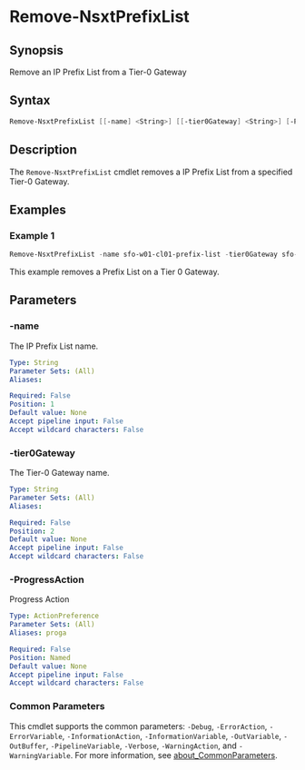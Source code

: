 # Remove-NsxtPrefixList

## Synopsis

Remove an IP Prefix List from a Tier-0 Gateway

## Syntax

```powershell
Remove-NsxtPrefixList [[-name] <String>] [[-tier0Gateway] <String>] [-ProgressAction <ActionPreference>] [<CommonParameters>]
```

## Description

The `Remove-NsxtPrefixList` cmdlet removes a IP Prefix List from a specified Tier-0 Gateway.

## Examples

### Example 1

```powershell
Remove-NsxtPrefixList -name sfo-w01-cl01-prefix-list -tier0Gateway sfo-w01-ec01-t0-gw01
```

This example removes a Prefix List on a Tier 0 Gateway.

## Parameters

### -name

The IP Prefix List name.

```yaml
Type: String
Parameter Sets: (All)
Aliases:

Required: False
Position: 1
Default value: None
Accept pipeline input: False
Accept wildcard characters: False
```

### -tier0Gateway

The Tier-0 Gateway name.

```yaml
Type: String
Parameter Sets: (All)
Aliases:

Required: False
Position: 2
Default value: None
Accept pipeline input: False
Accept wildcard characters: False
```

### -ProgressAction

Progress Action

```yaml
Type: ActionPreference
Parameter Sets: (All)
Aliases: proga

Required: False
Position: Named
Default value: None
Accept pipeline input: False
Accept wildcard characters: False
```

### Common Parameters

This cmdlet supports the common parameters: `-Debug`, `-ErrorAction`, `-ErrorVariable`, `-InformationAction`, `-InformationVariable`, `-OutVariable`, `-OutBuffer`, `-PipelineVariable`, `-Verbose`, `-WarningAction`, and `-WarningVariable`. For more information, see [about_CommonParameters](http://go.microsoft.com/fwlink/?LinkID=113216).
